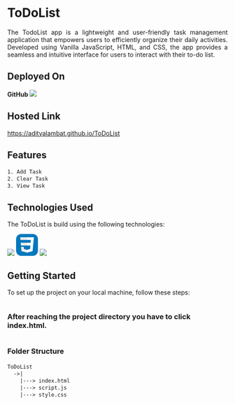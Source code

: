 # ToDoList

<p align="justify">
  The TodoList app is a lightweight and user-friendly task management application that empowers users to efficiently organize their daily activities. Developed using Vanilla JavaScript, HTML, and CSS, the app provides a seamless and intuitive interface for users to interact with their to-do list.
</p>

## Deployed On
**GitHub**
<img src="https://github.com/AdityaLambat/skill-icons/blob/main/icons/Github-Dark.svg" width="50">

## Hosted Link
https://adityalambat.github.io/ToDoList

## Features
````
1. Add Task
2. Clear Task
3. View Task
````

## Technologies Used

The ToDoList is build using the following technologies:

<p>
  <img src="https://github.com/AdityaLambat/skill-icons/blob/main/icons/HTML.svg" width="50">
  <img src="https://github.com/tandpfun/skill-icons/raw/main/icons/CSS.svg" alt="CSS Icon" width="50">
  <img src="https://github.com/AdityaLambat/skill-icons/raw/main/icons/JavaScript.svg" width="50">
</p>

## Getting Started

To set up the project on your local machine, follow these steps:
````Clone the repository.
````

### After reaching the project directory you have to click index.html.
````index.html
````

### Folder Structure

````
ToDoList
  ->|           
    |---> index.html       
    |---> script.js
    |---> style.css
````
